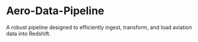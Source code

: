 # Aero-Data-Pipeline
A robust pipeline designed to efficiently ingest, transform, and load aviation data into Redshift.
